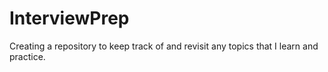 # InterviewPrep
Creating a repository to keep track of and revisit any topics that I learn and practice.
